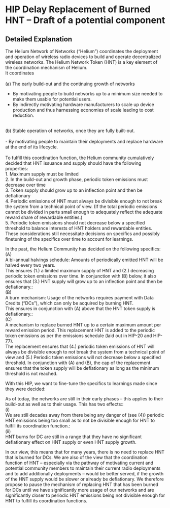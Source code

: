 # HIP Delay Replacement of Burned HNT – Draft of a potential component

## Detailed Explanation
The Helium Network of Networks (“Helium”) coordinates the deployment and operation of wireless radio devices to build and operate decentralized wireless networks. The Helium Network Token (HNT) is a key element of the coordination mechanism of Helium.</br>
It coordinates </br>
</br>
(a) The early build-out and the continuing growth of networks
- By motivating people to build networks up to a minimum size needed to make them usable for potential users.
- By indirectly motivating hardware manufacturers to scale up device production and thus harnessing economies of scale leading to cost reduction. </br>
</br>
(b) Stable operation of networks, once they are fully built-out.</br>
</br>
- By motivating people to maintain their deployments and replace hardware at the end of its lifecycle. </br>
</br>
To fulfill this coordination function, the Helium community cumulatively decided that HNT issuance and supply should have the following properties:</br>
 1. Maximum supply must be limited</br>
 2. In the build-out and growth phase, periodic token emissions must decrease over time</br>
 3. Token supply should grow up to an inflection point and then be deflationary</br>
 4. Periodic emissions of HNT must always be divisible enough to not break the system from a technical point of view. (If the total periodic emissions cannot be divided in parts small enough to adequately reflect the adequate reward share of rewardable entities.) </br>
 5. Periodic token emissions should not decrease below a specified threshold to balance interests of HNT holders and rewardable entities.</br>
These considerations still necessitate decisions on specifics and possibly finetuning of the specifics over time to account for learnings.

In the past, the Helium Community has decided on the following specifics:</br>
(A)</br>	A bi-annual halvings schedule: Amounts of periodically emitted HNT will be halved every two years.</br> This ensures (1.) a limited maximum supply of HNT and (2.) decreasing periodic token emissions over time. In conjunction with (B) below, it also ensures that (3.) HNT supply will grow up to an inflection point and then be deflationary.:</br> 
(B)</br>	A burn mechanism: Usage of the networks requires payment with Data Credits (“DCs”), which can only be acquired by burning HNT. </br>This ensures in conjunction with (A) above that the HNT token supply is deflationary.:</br>
(C)</br> A mechanism to replace burned HNT up to a certain maximum amount per reward emission period. This replacement HNT is added to the periodic token emissions as per the emissions schedule (laid out in HIP-20 and HIP-77).</br> The replacement ensures that (4.) periodic token emissions of HNT will always be divisible enough to not break the system from a technical point of view and (5.) Periodic token emissions will not decrease below a specified threshold. In conjunction with (A) and (B), the cap of the replacement ensures that the token supply will be deflationary as long as the minimum threshold is not reached.  

With this HIP, we want to fine-tune the specifics to learnings made since they were decided:

As of today, the networks are still in their early phases – this applies to their build-out as well as to their usage. 
This has two effects::</br>
(i) </br>
We are still decades away from there being any danger of (see (4)) periodic HNT emissions being too small as to not be divisible enough for HNT to fulfill its coordination function.:</br>
(ii) </br>
HNT burns for DC are still in a range that they have no significant deflationary effect on HNT supply or even HNT supply growth.

In our view, this means that for many years, there is no need to replace HNT that is burned for DCs.
We are also of the view that the coordination function of HNT – especially via the pathway of motivating current and potential community members to maintain their current radio deployments and to add additionally deployments – would be better served, if the growth of the HNT supply would be slower or already be deflationary.
We therefore propose to pause the mechanism of replacing HNT that has been burned for DCs until we have significantly more usage of our networks and are significantly closer to periodic HNT emissions being not divisible enough for HNT to fulfill its coordination functions.

